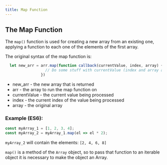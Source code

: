 ```yaml
---
title: Map Function
---
```


## The Map Function

The `map()` function is used for creating a new array from an existing one, applying a function to each one of the elements of the first array.

The original syntax of the map function is:
```javascript
  let new_arr = arr.map(function callback(currentValue, index, array) {
                  // Do some stuff with currentValue (index and array are optionals)
                })
```
* new_arr - the new array that is returned
* arr - the array to run the map function on
* currentValue - the current value being processed
* index - the current index of the value being processed
* array - the original array

### Example (ES6):

```javascript
const myArray_1 = [1, 2, 3, 4];
const myArray_2 = myArray_1.map(el => el * 2);
```
`myArray_2` will contain the elements: `[2, 4, 6, 8]`

`map()` is a method of the `Array` object, so to pass that function to an iterable object it is necessary to make the object an Array.
